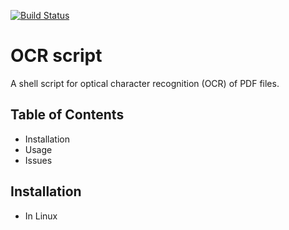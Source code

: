 [![Build Status](https://travis-ci.com/tsrsilva/ocr-script.svg?branch=master)](https://travis-ci.com/tsrsilva/ocr-script)

# OCR script
A shell script for optical character recognition (OCR) of PDF files.


## Table of Contents
  * Installation
  * Usage
  * Issues

## Installation

  * In Linux
